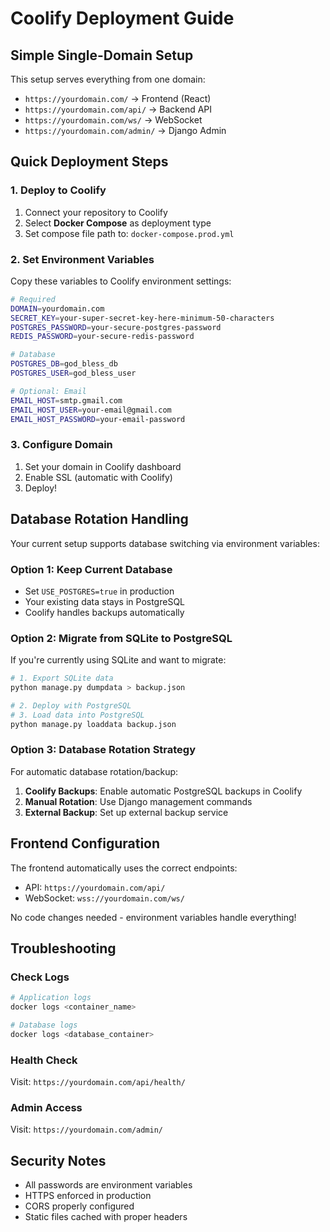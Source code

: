 # Coolify Deployment Guide

## Simple Single-Domain Setup

This setup serves everything from one domain:
- `https://yourdomain.com/` → Frontend (React)
- `https://yourdomain.com/api/` → Backend API  
- `https://yourdomain.com/ws/` → WebSocket
- `https://yourdomain.com/admin/` → Django Admin

## Quick Deployment Steps

### 1. Deploy to Coolify
1. Connect your repository to Coolify
2. Select **Docker Compose** as deployment type
3. Set compose file path to: `docker-compose.prod.yml`

### 2. Set Environment Variables
Copy these variables to Coolify environment settings:

```bash
# Required
DOMAIN=yourdomain.com
SECRET_KEY=your-super-secret-key-here-minimum-50-characters
POSTGRES_PASSWORD=your-secure-postgres-password  
REDIS_PASSWORD=your-secure-redis-password

# Database
POSTGRES_DB=god_bless_db
POSTGRES_USER=god_bless_user

# Optional: Email
EMAIL_HOST=smtp.gmail.com
EMAIL_HOST_USER=your-email@gmail.com
EMAIL_HOST_PASSWORD=your-email-password
```

### 3. Configure Domain
1. Set your domain in Coolify dashboard
2. Enable SSL (automatic with Coolify)
3. Deploy!

## Database Rotation Handling

Your current setup supports database switching via environment variables:

### Option 1: Keep Current Database
- Set `USE_POSTGRES=true` in production
- Your existing data stays in PostgreSQL
- Coolify handles backups automatically

### Option 2: Migrate from SQLite to PostgreSQL
If you're currently using SQLite and want to migrate:

```bash
# 1. Export SQLite data
python manage.py dumpdata > backup.json

# 2. Deploy with PostgreSQL
# 3. Load data into PostgreSQL
python manage.py loaddata backup.json
```

### Option 3: Database Rotation Strategy
For automatic database rotation/backup:

1. **Coolify Backups**: Enable automatic PostgreSQL backups in Coolify
2. **Manual Rotation**: Use Django management commands
3. **External Backup**: Set up external backup service

## Frontend Configuration

The frontend automatically uses the correct endpoints:
- API: `https://yourdomain.com/api/`
- WebSocket: `wss://yourdomain.com/ws/`

No code changes needed - environment variables handle everything!

## Troubleshooting

### Check Logs
```bash
# Application logs
docker logs <container_name>

# Database logs  
docker logs <database_container>
```

### Health Check
Visit: `https://yourdomain.com/api/health/`

### Admin Access
Visit: `https://yourdomain.com/admin/`

## Security Notes

- All passwords are environment variables
- HTTPS enforced in production
- CORS properly configured
- Static files cached with proper headers